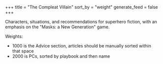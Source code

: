 +++
title = "The Compleat Villain"
sort_by = "weight"
generate_feed = false
+++

Characters, situations, and recommendations for superhero fiction, with an emphasis on the "Masks: a New Generation" game.

Weights:

- 1000 is the Advice section, articles should be manually sorted within that space
- 2000 is PCs, sorted by playbook and then name